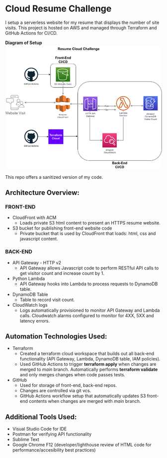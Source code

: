 # Cloud Resume Challenge
I setup a serverless website for my resume that displays the number of site visits.  This project is hosted on AWS and managed through Terraform and GitHub Actions for CI/CD.

**Diagram of Setup**
![Resume Cloud Challenge Diagram](https://github.com/techsoysauce/cloud-resume-challenge-final/blob/main/resume-cloud-diagram.png?raw=true)

This repo offers a sanitized version of my code.

## Architecture Overview:
### FRONT-END
* CloudFront with ACM
    * Loads private S3 html content to present an HTTPS resume website.
* S3 bucket for publishing front-end website code
    * Private bucket that is used by CloudFront that loads: html, css and javascript content.

### BACK-END
* API Gateway - HTTP v2
    * API Gateway allows Javascript code to perform RESTful API calls to get visitor count and increase count by 1.
* Python Lambda
    * API Gateway hooks into Lambda to process requests to DynamoDB table.
* DynamoDB Table
    * Table to record visit count.
* CloudWatch logs
    * Logs automatically provisioned to monitor API Gateway and Lambda calls.  Cloudwatch alarms configured to monitor for 4XX, 5XX and latency errors.

## Automation Technologies Used:
* Terraform
    * Created a terraform cloud workspace that builds out all back-end functionality (API Gateway, Lambda, DynamoDB table, IAM policies).
    * Used GitHub Actions to trigger **terraform apply** when changes are merged to *main* branch.  Automatically performs **terraform validate** and only merges changes when code passes tests.
* GitHub
    * Used for storage of front-end, back-end repos.
    * Changes are controlled via git vcs.
    * GitHub Actions workflow setup that automatically updates S3 front-end contents when changes are merged with *main* branch.

## Additional Tools Used:
* Visual Studio Code for IDE
* Postman for verifying API functionality
* Sublime Text
* Google Chrome F12 (developer/lighthouse review of HTML code for performance/accesibility best practices)

